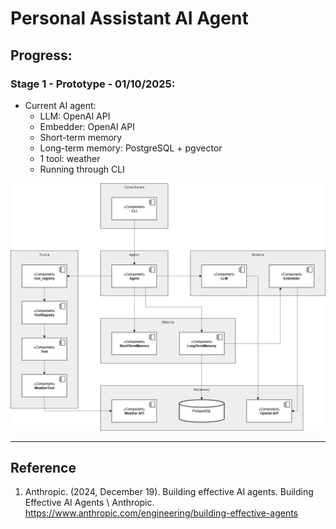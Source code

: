 # Personal Assistant AI Agent

## Progress:
### Stage 1 - Prototype - 01/10/2025:
- Current AI agent:
  - LLM: OpenAI API
  - Embedder: OpenAI API
  - Short-term memory
  - Long-term memory: PostgreSQL + pgvector
  - 1 tool: weather
  - Running through CLI

![Component Diagram](img/0110_component_diagram.png)

---

## Reference
1. Anthropic. (2024, December 19). Building effective AI agents. Building Effective AI Agents \ Anthropic. https://www.anthropic.com/engineering/building-effective-agents
